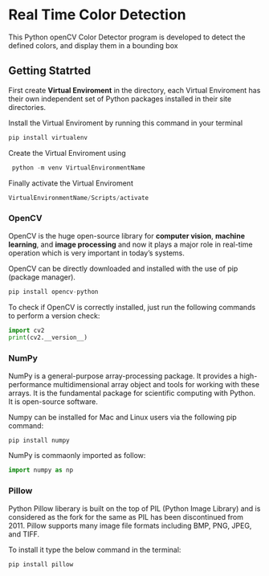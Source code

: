 
# Real Time Color Detection
This Python openCV Color Detector program is developed to detect the defined colors, and display them in a bounding box

## Getting Statrted
First create **Virtual Enviroment** in the directory, each Virtual Enviroment has their own independent set of Python packages installed in their site directories.

Install the Virtual Enviroment by running this command in your terminal
```py
pip install virtualenv
```

Create the Virtual Enviroment using
```py
 python -m venv VirtualEnvironmentName
```

Finally activate the Virtual Enviroment
```py
VirtualEnvironmentName/Scripts/activate
```

### OpenCV
OpenCV is the huge open-source library for **computer vision**, **machine learning**, and **image processing** and now it plays a major role in real-time operation which is very important in today’s systems.

OpenCV can be directly downloaded and installed with the use of pip (package manager).
```py
pip install opencv-python
```

To check if OpenCV is correctly installed, just run the following commands to perform a version check:
```py
import cv2
print(cv2.__version__)
```

### NumPy
NumPy is a general-purpose array-processing package. It provides a high-performance multidimensional array object and tools for working with these arrays. It is the fundamental package for scientific computing with Python. It is open-source software.

Numpy can be installed for Mac and Linux users via the following pip command:
```py
pip install numpy
```

NumPy is commaonly imported as follow:
```py
import numpy as np
```

### Pillow
Python Pillow liberary is built on the top of PIL (Python Image Library) and is considered as the fork for the same as PIL has been discontinued from 2011. Pillow supports many image file formats including BMP, PNG, JPEG, and TIFF.

To install it type the below command in the terminal:
```py
pip install pillow
```





